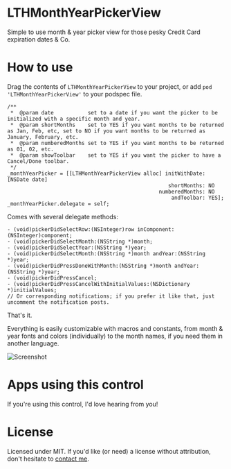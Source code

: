 # LTHMonthYearPickerView
Simple to use month & year picker view for those pesky Credit Card expiration dates & Co.

# How to use
Drag the contents of `LTHMonthYearPickerView` to your project, or add `pod 'LTHMonthYearPickerView'` to your podspec file.

```objc
/**
 *  @param date           set to a date if you want the picker to be initialized with a specific month and year.
 *  @param shortMonths    set to YES if you want months to be returned as Jan, Feb, etc, set to NO if you want months to be returned as January, February, etc.
 *  @param numberedMonths set to YES if you want months to be returned as 01, 02, etc.
 *  @param showToolbar    set to YES if you want the picker to have a Cancel/Done toolbar.
 */
_monthYearPicker = [[LTHMonthYearPickerView alloc] initWithDate: [NSDate date]
													shortMonths: NO
												 numberedMonths: NO
													 andToolbar: YES];
_monthYearPicker.delegate = self;
```

Comes with several delegate methods:
```objc
- (void)pickerDidSelectRow:(NSInteger)row inComponent:(NSInteger)component;
- (void)pickerDidSelectMonth:(NSString *)month;
- (void)pickerDidSelectYear:(NSString *)year;
- (void)pickerDidSelectMonth:(NSString *)month andYear:(NSString *)year;
- (void)pickerDidPressDoneWithMonth:(NSString *)month andYear:(NSString *)year;
- (void)pickerDidPressCancel;
- (void)pickerDidPressCancelWithInitialValues:(NSDictionary *)initialValues;
// Or corresponding notifications; if you prefer it like that, just uncomment the notification posts.
```

That's it.

Everything is easily customizable with macros and constants, from month & year fonts and colors (individually) to the month names, if you need them in another language.

![Screenshot](http://rolandleth.com/assets/monthyearpickerview/Screenshot.png)

# Apps using this control
If you're using this control, I'd love hearing from you! 

# License
Licensed under MIT. If you'd like (or need) a license without attribution, don't hesitate to [contact me](mailto:roland@rolandleth.com).